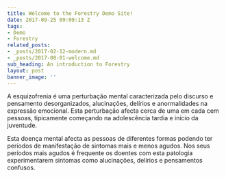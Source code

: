 ```yaml
---
title: Welcome to the Forestry Demo Site!
date: 2017-09-25 09:09:13 Z
tags:
- Demo
- Forestry
related_posts:
- _posts/2017-02-12-modern.md
- _posts/2017-08-01-welcome.md
sub_heading: An introduction to Forestry
layout: post
banner_image: ''
---
```


A esquizofrenia é uma perturbação mental caracterizada pelo discurso e pensamento desorganizados, alucinações, delírios e anormalidades na expressão emocional. Esta perturbação afecta cerca de uma em cada cem pessoas, tipicamente começando na adolescência tardia e início da juventude.  

Esta doença mental afecta as pessoas de diferentes formas podendo ter períodos de manifestação de sintomas mais e menos agudos. Nos seus períodos mais agudos é frequente os doentes com esta patologia experimentarem sintomas como alucinações, delírios e pensamentos confusos. 